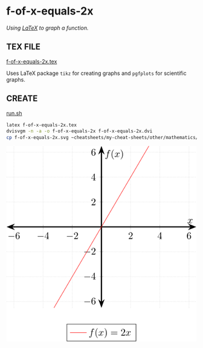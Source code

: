# f-of-x-equals-2x

_Using
[LaTeX](https://github.com/JeffDeCola/my-cheat-sheets/tree/master/software/development/languages/latex-cheat-sheet/)
to graph a function._

## TEX FILE

[f-of-x-equals-2x.tex](f-of-x-equals-2x.tex)

Uses LaTeX package `tikz` for creating graphs
and `pgfplots` for scientific graphs.

## CREATE

[run.sh](run.sh)

```bash
latex f-of-x-equals-2x.tex
dvisvgm -n -a -o f-of-x-equals-2x f-of-x-equals-2x.dvi
cp f-of-x-equals-2x.svg ~cheatsheets/my-cheat-sheets/other/mathematics/pure/structures/algebra-cheat-sheet/pgfplots-pics/.
```

<p align="center">
    <img src="f-of-x-equals-2x.svg"
    align="middle"
</p>
